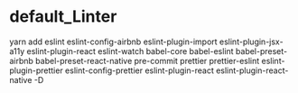 # default_Linter
yarn add eslint eslint-config-airbnb eslint-plugin-import eslint-plugin-jsx-a11y eslint-plugin-react eslint-watch babel-core babel-eslint babel-preset-airbnb babel-preset-react-native pre-commit prettier prettier-eslint eslint-plugin-prettier eslint-config-prettier eslint-plugin-react eslint-plugin-react-native -D
